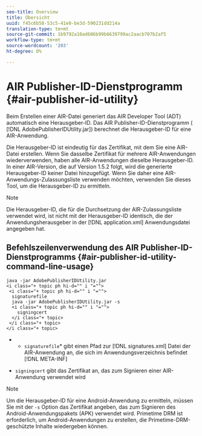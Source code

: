 ```yaml
---
seo-title: Overview
title: Übersicht
uuid: f45c6b58-53c5-41e0-be3d-590231dd214a
translation-type: tm+mt
source-git-commit: 1b9792a10ad606b99b6639799ac2aacb707b2af5
workflow-type: tm+mt
source-wordcount: '203'
ht-degree: 0%

---
```



# AIR Publisher-ID-Dienstprogramm {#air-publisher-id-utility}

Beim Erstellen einer AIR-Datei generiert das AIR Developer Tool (ADT) automatisch eine Herausgeber-ID. Das AIR Publisher-ID-Dienstprogramm ( [!DNL AdobePublisherIDUtility.jar]) berechnet die Herausgeber-ID für eine AIR-Anwendung.

Die Herausgeber-ID ist eindeutig für das Zertifikat, mit dem Sie eine AIR-Datei erstellen. Wenn Sie dasselbe Zertifikat für mehrere AIR-Anwendungen wiederverwenden, haben alle AIR-Anwendungen dieselbe Herausgeber-ID. In einer AIR-Version, die auf Version 1.5.2 folgt, wird die generierte Herausgeber-ID keiner Datei hinzugefügt. Wenn Sie daher eine AIR-Anwendungs-Zulassungsliste verwenden möchten, verwenden Sie dieses Tool, um die Herausgeber-ID zu ermitteln.

>[!NOTE]
>
>Die Herausgeber-ID, die für die Durchsetzung der AIR-Zulassungsliste verwendet wird, ist nicht mit der Herausgeber-ID identisch, die der Anwendungsherausgeber in der [!DNL application.xml] Anwendungsdatei angegeben hat.

## Befehlszeilenverwendung des AIR Publisher-ID-Dienstprogramms {#air-publisher-id-utility-command-line-usage}

```
java -jar AdobePublisherIDUtility.jar 
<i class="+ topic ph hi-d="" i "="">
 <i class="+ topic ph hi-d="" i "="">
  signaturefile 
  java -jar AdobePublisherIDUtility.jar -s 
  <i class="+ topic ph hi-d="" i "="">
    signingcert
  </i class="+ topic>
 </i class="+ topic>
</i class="+ topic>
```

* 
   * `signaturefile`* gibt einen Pfad zur [!DNL signatures.xml] Datei der AIR-Anwendung an, die sich im Anwendungsverzeichnis befindet [!DNL META-INF]

* `signingcert` gibt das Zertifikat an, das zum Signieren einer AIR-Anwendung verwendet wird

>[!NOTE]
>
>Um die Herausgeber-ID für eine Android-Anwendung zu ermitteln, müssen Sie mit der `-s` Option das Zertifikat angeben, das zum Signieren des Android-Anwendungspakets (APK) verwendet wird. Primetime DRM ist erforderlich, um Android-Anwendungen zu erstellen, die Primetime-DRM-geschützte Inhalte wiedergeben können.
